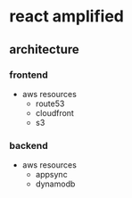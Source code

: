 # react amplified
## architecture
### frontend
- aws resources
    - route53
    - cloudfront
    - s3

### backend
- aws resources
    - appsync
    - dynamodb
